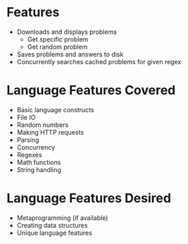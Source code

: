 # Features
* Downloads and displays problems
  * Get specific problem
  * Get random problem
* Saves problems and answers to disk
* Concurrently searches cached problems for given regex


# Language Features Covered
* Basic language constructs
* File IO
* Random numbers
* Making HTTP requests
* Parsing
* Concurrency
* Regexes
* Math functions
* String handling


# Language Features Desired
* Metaprogramming (if available)
* Creating data structures
* Unique language features